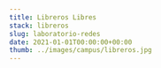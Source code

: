 ```yaml
---
title: Libreros Libres
stack: libreros
slug: laboratorio-redes
date: 2021-01-01T00:00:00+00:00
thumb: ../images/campus/libreros.jpg
---
```


